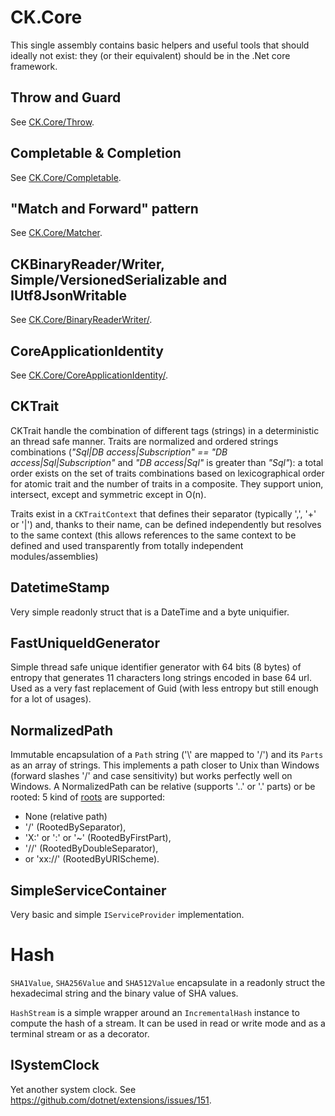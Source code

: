 # CK.Core

This single assembly contains basic helpers and useful tools that should ideally not exist:
they (or their equivalent) should be in the .Net core framework.


## Throw and Guard
See [CK.Core/Throw](CK.Core/Throw/).

## Completable & Completion
See [CK.Core/Completable](CK.Core/Completable/).

## "Match and Forward" pattern
See [CK.Core/Matcher](CK.Core/Matcher/).

## CKBinaryReader/Writer, Simple/VersionedSerializable and IUtf8JsonWritable
See [CK.Core/BinaryReaderWriter/](CK.Core/SimpleSerialization/).

## CoreApplicationIdentity
See [CK.Core/CoreApplicationIdentity/](CK.Core/CoreApplicationIdentity/).

## CKTrait

CKTrait handle the combination of different tags (strings) in a deterministic an thread safe manner. 
Traits are normalized and ordered strings combinations (*"Sql|DB access|Subscription" == "DB access|Sql|Subscription"* and *"DB access|Sql"* is greater than *"Sql"*):
a total order exists on the set of traits combinations based on lexicographical order for atomic
trait and the number of traits in a composite.
They support union, intersect, except and symmetric except in O(n).

Traits exist in a `CKTraitContext` that defines their separator (typically ',', '+' or '|') and,
thanks to their name, can be defined independently but resolves to the same context (this allows 
references to the same context to be defined and used transparently from totally independent modules/assemblies)

## DatetimeStamp

Very simple readonly struct that is a DateTime and a byte uniquifier.

## FastUniqueIdGenerator

Simple thread safe unique identifier generator with 64 bits (8 bytes) of entropy
that generates 11 characters long strings encoded in base 64 url.
Used as a very fast replacement of Guid (with less entropy but still enough for a lot
of usages).

## NormalizedPath

Immutable encapsulation of a `Path` string ('\\' are mapped to '/') and its `Parts` as an array of strings.
This implements a path closer to Unix than Windows (forward slashes '/' and case sensitivity) but works perfectly well
on Windows.
A NormalizedPath can be relative (supports '..' or '.' parts) or be rooted: 5 kind of
[roots](CK.Core/NormalizedPathRootKind.cs) are supported:
  - None (relative path)
  - '/' (RootedBySeparator), 
  - 'X:' or ':' or '~' (RootedByFirstPart), 
  - '//' (RootedByDoubleSeparator), 
  - or 'xx://' (RootedByURIScheme).

## SimpleServiceContainer

Very basic and simple `IServiceProvider` implementation.

# Hash

`SHA1Value`, `SHA256Value` and `SHA512Value` encapsulate in a readonly struct
the hexadecimal string and the binary value of SHA values.

`HashStream` is a simple wrapper around an `IncrementalHash` instance to compute
the hash of a stream. It can be used in read or write mode and as a terminal stream
or as a decorator.

## ISystemClock

Yet another system clock. See https://github.com/dotnet/extensions/issues/151.

